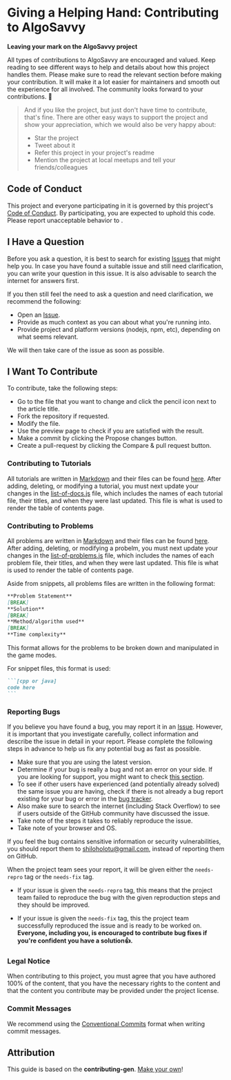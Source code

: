 # **Giving a Helping Hand:** Contributing to AlgoSavvy
**Leaving your mark on the AlgoSavvy project**

All types of contributions to AlgoSavvy are encouraged and valued. Keep reading to see different ways to help and details about how this project handles them. Please make sure to read the relevant section before making your contribution. It will make it a lot easier for maintainers and smooth out the experience for all involved. The community looks forward to your contributions. 🎉

> And if you like the project, but just don't have time to contribute, that's fine. There are other easy ways to support the project and show your appreciation, which we would also be very happy about:
> - Star the project
> - Tweet about it
> - Refer this project in your project's readme
> - Mention the project at local meetups and tell your friends/colleagues


## Code of Conduct

This project and everyone participating in it is governed by this project's
[Code of Conduct](https://github.com/shiloholotu/algosavvyblob/master/CODE_OF_CONDUCT.md).
By participating, you are expected to uphold this code. Please report unacceptable behavior
to .


## I Have a Question

Before you ask a question, it is best to search for existing [Issues](https://github.com/shiloholotu/algosavvy/issues) that might help you. In case you have found a suitable issue and still need clarification, you can write your question in this issue. It is also advisable to search the internet for answers first.

If you then still feel the need to ask a question and need clarification, we recommend the following:

- Open an [Issue](https://github.com/shiloholotu/algosavvy/issues/new).
- Provide as much context as you can about what you're running into.
- Provide project and platform versions (nodejs, npm, etc), depending on what seems relevant.

We will then take care of the issue as soon as possible.

<!--
You might want to create a separate issue tag for questions and include it in this description. People should then tag their issues accordingly.

Depending on how large the project is, you may want to outsource the questioning, e.g. to Stack Overflow or Gitter. You may add additional contact and information possibilities:
- IRC
- Slack
- Gitter
- Stack Overflow tag
- Blog
- FAQ
- Roadmap
- E-Mail List
- Forum
-->

## I Want To Contribute

To contribute, take the following steps:

- Go to the file that you want to change and click the pencil icon next to the article title.
- Fork the repository if requested.
- Modify the file.
- Use the preview page to check if you are satisfied with the result.
- Make a commit by clicking the Propose changes button.
- Create a pull-request by clicking the Compare & pull request button.

### Contributing to Tutorials
All tutorials are written in [Markdown](https://docs.github.com/en/get-started/writing-on-github/getting-started-with-writing-and-formatting-on-github/basic-writing-and-formatting-syntax) and their files can be found [here](https://github.com/shiloholotu/algosavvy/tree/main/tutorial-markdown). After adding, deleting, or modifying a tutorial, you must next update your changes in the [list-of-docs.js](https://github.com/shiloholotu/algosavvy/blob/main/scripts/tutorial-scripts/list-of-docs.js) file, which includes the names of each tutorial file, their titles, and when they were last updated. This file is what is used to render the table of contents page.

### Contributing to Problems
All problems are written in [Markdown](https://docs.github.com/en/get-started/writing-on-github/getting-started-with-writing-and-formatting-on-github/basic-writing-and-formatting-syntax) and their files can be found [here](https://github.com/shiloholotu/algosavvy/tree/main/problem-markdown). After adding, deleting, or modifying a probelm, you must next update your changes in the [list-of-problems.js](https://github.com/shiloholotu/algosavvy/blob/main/scripts/problemset-scripts/list-of-docs.js) file, which includes the names of each problem file, their titles, and when they were last updated. This file is what is used to render the table of contents page.

Aside from snippets, all problems files are written in the following format:
```md
**Problem Statement**
[BREAK]
**Solution**
[BREAK]
**Method/algorithm used**
[BREAK]
**Time complexity**
```
This format allows for the problems to be broken down and manipulated in the game modes.

For snippet files, this format is used:
~~~md
```[cpp or java]
code here
```
~~~




### Reporting Bugs
If you believe you have found a bug, you may report it in an [Issue](https://github.com/shiloholotu/algosavvy/issues/new). However, it is important that you investigate carefully, collect information and describe the issue in detail in your report. Please complete the following steps in advance to help us fix any potential bug as fast as possible.

- Make sure that you are using the latest version.
- Determine if your bug is really a bug and not an error on your side. If you are looking for support, you might want to check [this section](#i-have-a-question).
- To see if other users have experienced (and potentially already solved) the same issue you are having, check if there is not already a bug report existing for your bug or error in the [bug tracker](https://github.com/shiloholotu/algosavvyissues?q=label%3Abug).
- Also make sure to search the internet (including Stack Overflow) to see if users outside of the GitHub community have discussed the issue.
- Take note of the steps it takes to reliably reproduce the issue.
- Take note of your browser and OS.

If you feel the bug contains sensitive information or security vulnerabilities, you should report them to [shiloholotu@gmail.com](mailto:shiloholotu@gmail.com), instead of reporting them on GitHub.


When the project team sees your report, it will be given either the `needs-repro` tag or the `needs-fix` tag.
- If your issue is given the `needs-repro` tag, this means that the project team failed to reproduce the bug with the given reproduction steps and they should be improved.

- If your issue is given the `needs-fix` tag, this the project team successfully reproduced the issue and is ready to be worked on. **Everyone, including you, is encouraged to contribute bug fixes if you're confident you have a solution👍.**


### Legal Notice
When contributing to this project, you must agree that you have authored 100% of the content, that you have the necessary rights to the content and that the content you contribute may be provided under the project license.

### Commit Messages
We recommend using the [Conventional Commits](https://www.conventionalcommits.org/en/v1.0.0/) format when writing commit messages.

## Attribution
This guide is based on the **contributing-gen**. [Make your own](https://github.com/bttger/contributing-gen)!